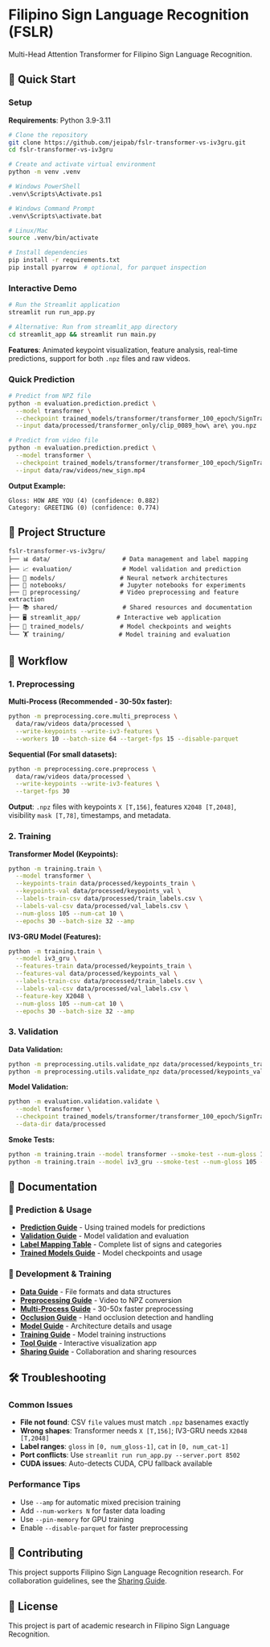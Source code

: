 # Filipino Sign Language Recognition (FSLR)

Multi-Head Attention Transformer for Filipino Sign Language Recognition.

## 🚀 Quick Start

### Setup

**Requirements**: Python 3.9-3.11

```bash
# Clone the repository
git clone https://github.com/jeipab/fslr-transformer-vs-iv3gru.git
cd fslr-transformer-vs-iv3gru

# Create and activate virtual environment
python -m venv .venv

# Windows PowerShell
.venv\Scripts\Activate.ps1

# Windows Command Prompt
.venv\Scripts\activate.bat

# Linux/Mac
source .venv/bin/activate

# Install dependencies
pip install -r requirements.txt
pip install pyarrow  # optional, for parquet inspection
```

### Interactive Demo

```bash
# Run the Streamlit application
streamlit run run_app.py

# Alternative: Run from streamlit_app directory
cd streamlit_app && streamlit run main.py
```

**Features**: Animated keypoint visualization, feature analysis, real-time predictions, support for both `.npz` files and raw videos.

### Quick Prediction

```bash
# Predict from NPZ file
python -m evaluation.prediction.predict \
  --model transformer \
  --checkpoint trained_models/transformer/transformer_100_epoch/SignTransformer_best.pt \
  --input data/processed/transformer_only/clip_0089_how\ are\ you.npz

# Predict from video file
python -m evaluation.prediction.predict \
  --model transformer \
  --checkpoint trained_models/transformer/transformer_100_epoch/SignTransformer_best.pt \
  --input data/raw/videos/new_sign.mp4
```

**Output Example:**

```
Gloss: HOW ARE YOU (4) (confidence: 0.882)
Category: GREETING (0) (confidence: 0.774)
```

## 📁 Project Structure

```
fslr-transformer-vs-iv3gru/
├── 📊 data/                    # Data management and label mapping
├── 📈 evaluation/              # Model validation and prediction
├── 🧠 models/                  # Neural network architectures
├── 📓 notebooks/               # Jupyter notebooks for experiments
├── 🔧 preprocessing/           # Video preprocessing and feature extraction
├── 📚 shared/                  # Shared resources and documentation
├── 🖥️ streamlit_app/          # Interactive web application
├── 💾 trained_models/          # Model checkpoints and weights
└── 🏋️ training/               # Model training and evaluation
```

## 🔄 Workflow

### 1. Preprocessing

**Multi-Process (Recommended - 30-50x faster):**

```bash
python -m preprocessing.core.multi_preprocess \
  data/raw/videos data/processed \
  --write-keypoints --write-iv3-features \
  --workers 10 --batch-size 64 --target-fps 15 --disable-parquet
```

**Sequential (For small datasets):**

```bash
python -m preprocessing.core.preprocess \
  data/raw/videos data/processed \
  --write-keypoints --write-iv3-features \
  --target-fps 30
```

**Output**: `.npz` files with keypoints `X [T,156]`, features `X2048 [T,2048]`, visibility `mask [T,78]`, timestamps, and metadata.

### 2. Training

**Transformer Model (Keypoints):**

```bash
python -m training.train \
  --model transformer \
  --keypoints-train data/processed/keypoints_train \
  --keypoints-val data/processed/keypoints_val \
  --labels-train-csv data/processed/train_labels.csv \
  --labels-val-csv data/processed/val_labels.csv \
  --num-gloss 105 --num-cat 10 \
  --epochs 30 --batch-size 32 --amp
```

**IV3-GRU Model (Features):**

```bash
python -m training.train \
  --model iv3_gru \
  --features-train data/processed/keypoints_train \
  --features-val data/processed/keypoints_val \
  --labels-train-csv data/processed/train_labels.csv \
  --labels-val-csv data/processed/val_labels.csv \
  --feature-key X2048 \
  --num-gloss 105 --num-cat 10 \
  --epochs 30 --batch-size 32 --amp
```

### 3. Validation

**Data Validation:**

```bash
python -m preprocessing.utils.validate_npz data/processed/keypoints_train
python -m preprocessing.utils.validate_npz data/processed/keypoints_val --require-x2048
```

**Model Validation:**

```bash
python -m evaluation.validation.validate \
  --model transformer \
  --checkpoint trained_models/transformer/transformer_100_epoch/SignTransformer_best.pt \
  --data-dir data/processed
```

**Smoke Tests:**

```bash
python -m training.train --model transformer --smoke-test --num-gloss 105 --num-cat 10
python -m training.train --model iv3_gru --smoke-test --num-gloss 105 --num-cat 10
```

## 📖 Documentation

### 🎯 Prediction & Usage

- **[Prediction Guide](evaluation/prediction/PREDICTION_GUIDE.md)** - Using trained models for predictions
- **[Validation Guide](evaluation/validation/VALIDATION_GUIDE.md)** - Model validation and evaluation
- **[Label Mapping Table](data/labels/LABEL_MAPPING_TABLE.md)** - Complete list of signs and categories
- **[Trained Models Guide](trained_models/TRAINED_MODEL_GUIDE.md)** - Model checkpoints and usage

### 🔧 Development & Training

- **[Data Guide](data/DATA_GUIDE.md)** - File formats and data structures
- **[Preprocessing Guide](preprocessing/docs/PREPROCESS_GUIDE.MD)** - Video to NPZ conversion
- **[Multi-Process Guide](preprocessing/docs/MULTI_PREPROCESS_GUIDE.md)** - 30-50x faster preprocessing
- **[Occlusion Guide](preprocessing/docs/OCCLUSION_GUIDE.md)** - Hand occlusion detection and handling
- **[Model Guide](models/MODEL_GUIDE.md)** - Architecture details and usage
- **[Training Guide](training/TRAINING_GUIDE.md)** - Model training instructions
- **[Tool Guide](streamlit_app/TOOL_GUIDE.md)** - Interactive visualization app
- **[Sharing Guide](shared/SHARING_GUIDE.md)** - Collaboration and sharing resources

## 🛠️ Troubleshooting

### Common Issues

- **File not found**: CSV `file` values must match `.npz` basenames exactly
- **Wrong shapes**: Transformer needs `X [T,156]`; IV3-GRU needs `X2048 [T,2048]`
- **Label ranges**: `gloss` in `[0, num_gloss-1]`, `cat` in `[0, num_cat-1]`
- **Port conflicts**: Use `streamlit run run_app.py --server.port 8502`
- **CUDA issues**: Auto-detects CUDA, CPU fallback available

### Performance Tips

- Use `--amp` for automatic mixed precision training
- Add `--num-workers N` for faster data loading
- Use `--pin-memory` for GPU training
- Enable `--disable-parquet` for faster preprocessing

## 🤝 Contributing

This project supports Filipino Sign Language Recognition research. For collaboration guidelines, see the [Sharing Guide](shared/SHARING_GUIDE.md).

## 📄 License

This project is part of academic research in Filipino Sign Language Recognition.
